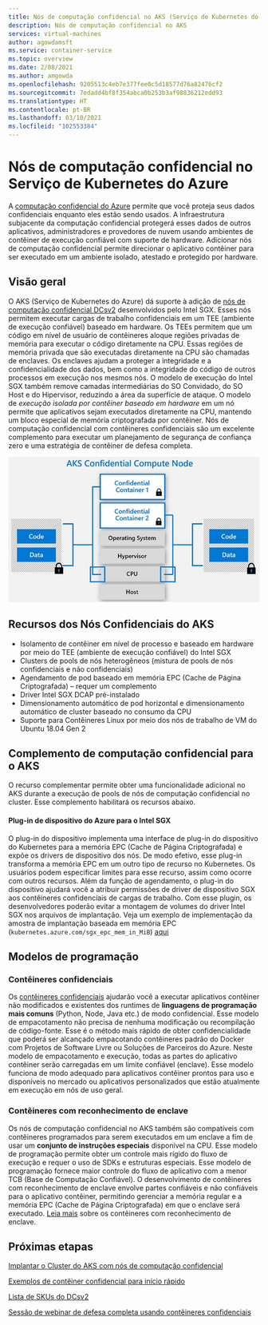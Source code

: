```yaml
---
title: Nós de computação confidencial no AKS (Serviço de Kubernetes do Azure)
description: Nós de computação confidencial no AKS
services: virtual-machines
author: agowdamsft
ms.service: container-service
ms.topic: overview
ms.date: 2/08/2021
ms.author: amgowda
ms.openlocfilehash: 9205513c4eb7e377fee0c5d18577d76a82476cf2
ms.sourcegitcommit: 7edadd4bf8f354abca0b253b3af98836212edd93
ms.translationtype: HT
ms.contentlocale: pt-BR
ms.lasthandoff: 03/10/2021
ms.locfileid: "102553384"
---
```

# <a name="confidential-computing-nodes-on-azure-kubernetes-service"></a>Nós de computação confidencial no Serviço de Kubernetes do Azure

A [computação confidencial do Azure](overview.md) permite que você proteja seus dados confidenciais enquanto eles estão sendo usados. A infraestrutura subjacente da computação confidencial protegerá esses dados de outros aplicativos, administradores e provedores de nuvem usando ambientes de contêiner de execução confiável com suporte de hardware. Adicionar nós de computação confidencial permite direcionar o aplicativo contêiner para ser executado em um ambiente isolado, atestado e protegido por hardware.

## <a name="overview"></a>Visão geral

O AKS (Serviço de Kubernetes do Azure) dá suporte à adição de [nós de computação confidencial DCsv2](confidential-computing-enclaves.md) desenvolvidos pelo Intel SGX. Esses nós permitem executar cargas de trabalho confidenciais em um TEE (ambiente de execução confiável) baseado em hardware. Os TEEs permitem que um código em nível de usuário de contêineres aloque regiões privadas de memória para executar o código diretamente na CPU. Essas regiões de memória privada que são executadas diretamente na CPU são chamadas de enclaves. Os enclaves ajudam a proteger a integridade e a confidencialidade dos dados, bem como a integridade do código de outros processos em execução nos mesmos nós. O modelo de execução do Intel SGX também remove camadas intermediárias do SO Convidado, do SO Host e do Hipervisor, reduzindo a área da superfície de ataque. O modelo de *execução isolada por contêiner baseado em hardware* em um nó permite que aplicativos sejam executados diretamente na CPU, mantendo um bloco especial de memória criptografada por contêiner. Nós de computação confidencial com contêineres confidenciais são um excelente complemento para executar um planejamento de segurança de confiança zero e uma estratégia de contêiner de defesa completa.

![Visão geral do nó SGX](./media/confidential-nodes-aks-overview/sgxaksnode.jpg)

## <a name="aks-confidential-nodes-features"></a>Recursos dos Nós Confidenciais do AKS

- Isolamento de contêiner em nível de processo e baseado em hardware por meio do TEE (ambiente de execução confiável) do Intel SGX 
- Clusters de pools de nós heterogêneos (mistura de pools de nós confidenciais e não confidenciais)
- Agendamento de pod baseado em memória EPC (Cache de Página Criptografada) – requer um complemento
- Driver Intel SGX DCAP pré-instalado
- Dimensionamento automático de pod horizontal e dimensionamento automático de cluster baseado no consumo da CPU
- Suporte para Contêineres Linux por meio dos nós de trabalho de VM do Ubuntu 18.04 Gen 2

## <a name="confidential-computing-add-on-for-aks"></a>Complemento de computação confidencial para o AKS
O recurso complementar permite obter uma funcionalidade adicional no AKS durante a execução de pools de nós de computação confidencial no cluster. Esse complemento habilitará os recursos abaixo.

#### <a name="azure-device-plugin-for-intel-sgx"></a>Plug-in de dispositivo do Azure para o Intel SGX <a id="sgx-plugin"></a>

O plug-in do dispositivo implementa uma interface de plug-in do dispositivo do Kubernetes para a memória EPC (Cache de Página Criptografada) e expõe os drivers de dispositivo dos nós. De modo efetivo, esse plug-in transforma a memória EPC em um outro tipo de recurso no Kubernetes. Os usuários podem especificar limites para esse recurso, assim como ocorre com outros recursos. Além da função de agendamento, o plug-in do dispositivo ajudará você a atribuir permissões de driver de dispositivo SGX aos contêineres confidenciais de cargas de trabalho. Com esse plugin, os desenvolvedores poderão evitar a montagem de volumes do driver Intel SGX nos arquivos de implantação. Veja um exemplo de implementação da amostra de implantação baseada em memória EPC (`kubernetes.azure.com/sgx_epc_mem_in_MiB`) [aqui](https://github.com/Azure-Samples/confidential-computing/blob/main/containersamples/helloworld/helm/templates/helloworld.yaml)


## <a name="programming-models"></a>Modelos de programação

### <a name="confidential-containers"></a>Contêineres confidenciais

Os [contêineres confidenciais](confidential-containers.md) ajudarão você a executar aplicativos contêiner não modificados e existentes dos runtimes de **linguagens de programação mais comuns** (Python, Node, Java etc.) de modo confidencial. Esse modelo de empacotamento não precisa de nenhuma modificação ou recompilação de código-fonte. Esse é o método mais rápido de obter confidencialidade que poderá ser alcançado empacotando contêineres padrão do Docker com Projetos de Software Livre ou Soluções de Parceiros do Azure. Neste modelo de empacotamento e execução, todas as partes do aplicativo contêiner serão carregadas em um limite confiável (enclave). Esse modelo funciona de modo adequado para aplicativos contêiner prontos para uso e disponíveis no mercado ou aplicativos personalizados que estão atualmente em execução em nós de uso geral.

### <a name="enclave-aware-containers"></a>Contêineres com reconhecimento de enclave
Os nós de computação confidencial no AKS também são compatíveis com contêineres programados para serem executados em um enclave a fim de usar um **conjunto de instruções especiais** disponível na CPU. Esse modelo de programação permite obter um controle mais rígido do fluxo de execução e requer o uso de SDKs e estruturas especiais. Esse modelo de programação fornece maior controle do fluxo de aplicativo com a menor TCB (Base de Computação Confiável). O desenvolvimento de contêineres com reconhecimento de enclave envolve partes confiáveis e não confiáveis para o aplicativo contêiner, permitindo gerenciar a memória regular e a memória EPC (Cache de Página Criptografada) em que o enclave será executado. [Leia mais](enclave-aware-containers.md) sobre os contêineres com reconhecimento de enclave.

## <a name="next-steps"></a>Próximas etapas

[Implantar o Cluster do AKS com nós de computação confidencial](./confidential-nodes-aks-get-started.md)

[Exemplos de contêiner confidencial para início rápido](https://github.com/Azure-Samples/confidential-container-samples)

[Lista de SKUs do DCsv2](../virtual-machines/dcv2-series.md)

[Sessão de webinar de defesa completa usando contêineres confidenciais](https://www.youtube.com/watch?reload=9&v=FYZxtHI_Or0&feature=youtu.be)

<!-- LINKS - external -->
[Azure Attestation]: ../attestation/index.yml


<!-- LINKS - internal -->
[DC Virtual Machine]: /confidential-computing/virtual-machine-solutions
